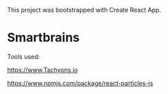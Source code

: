 This project was bootstrapped with Create React App.

<h1>Smartbrains</h1>

Tools used:

https://www.Tachyons.io

https://www.npmjs.com/package/react-particles-js
